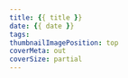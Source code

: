 ```yaml
---
title: {{ title }}
date: {{ date }}
tags:
thumbnailImagePosition: top
coverMeta: out
coverSize: partial
---
```

